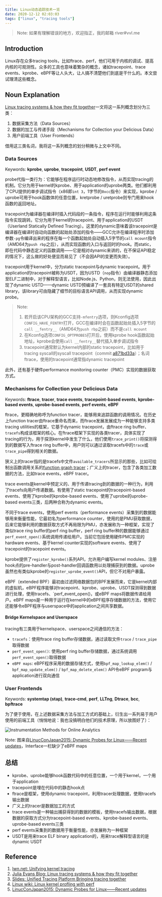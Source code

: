```yaml
---
title: Linux动态追踪技术一览
date: 2020-12-12 02:03:03
tags: ["linux", "tracing tools"]
---
```


> Note: 如果有理解错误的地方，欢迎指正，我的邮箱 river#vvl.me

## Introduction

Linux存在众多tracing tools，比如ftrace、perf，他们可用于内核的调试、提高内核的可观测性。众多的工具也意味着繁杂的概念，诸如tracepoint、trace events、kprobe、eBPF等让人头大，让人搞不清楚他们到底是干什么的。本文尝试理清这些概念。

## Noun Explanation

[Linux tracing systems & how they fit together][2]一文将这一系列概念划分为三类：

1. 数据采集方法（Data Sources）
2. 数据的加工与传递手段（Mechanisms for Collection your Delicious Data）
3. 用户前端工具（User Frontends）

借用这三类名词，我将这一系列概念的划分稍微与上文中不同。

### Data Sources

Keywords: **kprobe**, **uprobe**, **tracepoint**, **USDT**, **perf event**

probe代指一类行为：它能够在程序运行时动态地修改指令，从而实现tracing的机制。它分为用于kernel的kprobe、用于application的uprobe两类。他们都利用了CPU提供的单步调试指令（x86即`int 3`，1字节的`0xcc`指令）来实现，kprobe / uprobe可用于hook函数体的任意位置，kretprobe / uretprobe则专门用来hook函数的返回地址。

tracepoint为编译器在编译时插入代码段的一条指令，程序在运行时能够利用这条指令实现跳转。它分为用于kernel的tracepoint、用于application的USDT（Userland Statically Defined Tracing）。这里的dynamic意味着该tracepoint是编译器在编译时自动向函数的起始处添加的指令——GCC允许在编译程序时添加参数`-pg`令编译出来的程序在每一个函数起始处自动插入5字节的`call mcount`指令（AMD64为`push rbp`之后），从而实现函数的入口与返回时的hook。而static，即在代码中静态定义的函数调用——它是相对dynamic来讲的，在不保证API稳定的情况下，这么做的好处便显而易见了（不会因API的变更而失效）。

tracepoint用于kernel中，分为static tracepoint与dynamic tracepoint。用于application的tracepoint被称为USDT，因为USTD（`nop`指令）由编译器静态添加至ELF二进制中，对于解释型语言，比如Node.js、Python，则无法使用，因此出现了dynamic USTD——dynamic USTD预编译了一套具有特定USDT的shared library，该library可由隐藏了细节的目标语言API调用，从而实现dynamic probe。

> Note:
>
> 1. 若开启该CPU架构的GCC支持`-mfentry`选项，则Kconfig选项`CONFIG_HAVE_FENTRY`打开，GCC在编译时会在函数起始处插入5字节的`call __fentry__`（AMD64为`push rbp`之前）而不是`call mcount`
> 2. 在Kconfig选项`CONFIG_OPTPROBES`打开后，使用kprobe hook函数起始地址，kprobe会使用`call __fentry__`替代插入单步调试指令
> 3. tracepoint通常默认为kernel内部的static tracepoint，比如用于tracing syscall的syscall tracepoint（commit [a871bd33a][4]）；名词ftrace，使用的tracepoint通常指dynamic tracepoint

此外，还有基于硬件performance monitoring counter（PMC）实现的数据获取方式。

### Mechanisms for Collection your Delicious Data

Keywords: **ftrace**, **tracer**, **trace events**, **tracepoint-based events**, **kprobe-based events**, **uprobe-based events**, **perf events**, **eBPF**

ftrace，更精确地称呼为function tracer，能够用来追踪函数的调用情况。在历史上function tracer由ftrace重命名而来，而ftrace发展发展成为一种能够支持多类tracing utilities的框架，它基于dynamic tracepoint，由ftrace ring buffer、`tracefs`构成该框架的核心。在ftrace框架下实现的各类tracer，具体实现了tracing的行为，用于探测kernel中发生了什么，他们使用`trace_print()`将探测得到的数据写入ftrace ring buffer中，用户则可以通过读取tracefs中的`trace`或`trace_pipe`得到相关的数据。

狭义上的tracer指的是tracefs中文件`available_tracers`所显示的那些，比如可绘制出函数调用关系的[function graph tracer][5]；广义上的tracer，包含了各类加工数据的方法，比如trace events，eBPF tracer。

trace events是kernel中预定义的、用于传递tracing到的数据的一种行为，利用了tracefs向用户传递数据。有使用了static tracepoint的tracepoint-based events、使用了kprobe的kprobe-based events、使用了uprobe的uprobe-based events三类，后两种合称为dynamic events。

不同于trace events，使用perf events（performance events）采集到的数据能够用来衡量性能，它最初名为performance counter，使用的是PMU获取数据，后来它能够利用的数据获取方式不再局限为PMU，亦发展称为一种框架，实现了类似trace ring buffer的perf ring buffer，perf ring buffer种的数据能够通过`perf_event_open()`系统调用传递给用户。当前它包括使用硬件PMC实现的hardware events、基于kernel counter实现的software events、使用了tracepoint的tracepoint events。

kprobe提供了`register_kprobe()`系列API，允许用户编写kernel modules、注册hook点的pre-handler与post-handler回调函数用以处理捕获到的数据。uprobe虽然也有类似kprobe的`register_uprobe_event()`API，但它不对用户暴露。

eBPF（extended BPF）最初由过滤网络数据包的BPF发展而来，它是kernel内部的虚拟机，eBPF程序能够对tracepoint、kprobe、uprobe、USDT探测得到数据进行处理，使用tracefs、`perf_event_open()，或eBPF maps将数据传递给用户。eBPF maps是一种用于运行在kernel中的eBPF程序存储数据的方法，使用它还能够令eBPF程序与userspace中的application之间共享数据。

#### Bridge Kernelspace and Userspace

tracing有三类用于kernelspace、userspace之间通信的方法：

- `tracefs`：使用ftrace ring buffer存储数据，通过读取文件`trace` / `trace_pipe`取得数据
- `perf_event_open()`: 使用perf ring buffer存储数据，通过系统调用`perf_event_open()`取得数据
- `eBPF maps`: eBPF程序采用的数据存储方式，使用`bpf_map_lookup_elem()` / `bpf_map_update_elem()` / `bpf_map_delete_elem()` API令eBPF program与application进行双向通信

### User Frontends

Keywords: **systemtap (stap)**, **trace-cmd**, **perf**, **LLTng**, **Dtrace**, **bcc**, **bpftrace**

为了便于使用，在上述数据采集方法与加工方式的基础上，衍生出一系列易于用户使用的前端工具（悄悄地说：我也没搞明白他们的技术原理，所以放图好了）：

![Instrumentation Methods for Online Analytics](/images/20/12/Instrumentation-Methods-for-Online-Analytics.png)

Note: 图来自[LinucConJapan2015: Dynamic Probes for Linux——Recent updates][7]，Interface一栏缺少了eBPF maps

## 总结

- kprobe、uprobe能够hook函数代码中的任意位置，一个用于kernel，一个用于application
- tracepoint是埋在代码中的静态hook点
- ftrace是框架，使用dynamic tracepoint，利用tracer处理数据，使用tracefs输出数据
- 广义上的tracer是数据加工的方式
- trace events是一种输出捕获得到的数据的模板，使用tracefs输出数据，根据数据的获取方式分为tracepoint-based events、kprobe-based events、uprobe-based events三类
- perf events采集到的数据用于衡量性能，亦发展称为一种框架
- USDT是用来trace ELF binary application的，用来trace解释型语言的是dynamic USDT

## Reference

1. [lwn.net: Unifying kernel tracing][1]
2. [Julia Evans Blog: Linux tracing systems & how they fit together][2]
3. [Slides: Unified Tracing Platform Bringing tracing together][3]
4. [Linux wiki: Linux kernel profling with perf][6]
5. [LinucConJapan2015: Dynamic Probes for Linux——Recent updates][7]

[1]: https://lwn.net/Articles/803347/
[2]: https://jvns.ca/blog/2017/07/05/linux-tracing-systems/
[3]: https://static.sched.com/hosted_files/osseu19/5f/unified-tracing-platform-oss-eu-2019.pdf
[4]: https://github.com/torvalds/linux/commit/a871bd33a6c0bc86fb47cd02ea2650dd43d3d95f
[5]: https://github.com/torvalds/linux/blob/v5.9/kernel/trace/trace_functions_graph.c#L1281
[6]: https://perf.wiki.kernel.org/index.php/Tutorial
[7]: https://events.static.linuxfound.org/sites/events/files/slides/LinuxConJapan2015-DynamicProbes.pdf
